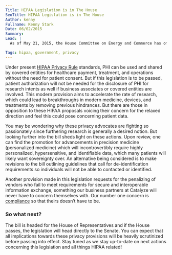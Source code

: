 ```yaml
---
Title: HIPAA Legislation is in The House
SeoTitle: HIPAA Legislation is in The House
Author: kenny
Fullname: Kenny Stark
Date: 06/02/2015
Summary: 
Lead: |
  As of May 21, 2015, the House Committee on Energy and Commerce has officially pushed forward the bill calling for the Secretary of Health and Human Services to “revise and clarify” the HIPAA Privacy Rule’s contingencies on the application and release of [PHI](https://catalyze.io/learn/what-is-protected-health-information-or-phi) (protected health information) for research purposes. Next, the legislation is on its way to meet the full House of Representatives. We wanted to use our expertise in the situation to briefly explain what this means for digital health companies.

Tags: hipaa, government, privacy
---
```

Under present [HIPAA Privacy Rule](https://catalyze.io/learn/the-hipaa-privacy-rule) standards, PHI can be used and shared by covered entities for healthcare payment, treatment, and operations without the need for patient consent. But if this legislation is to be passed, patient authorization will not be needed for the disclosure of PHI for research intents as well if business associates or covered entities are involved. This modern provision aims to accelerate the rate of research, which could lead to breakthroughs in modern medicine, devices, and treatments by removing previous hindrances. But there are those in opposition to these HIPAA proposals voicing their concern for the relaxed direction and feel this could pose concerning patient data. 

You may be wondering why these privacy advocates are fighting so passionately since furthering research is generally a desired notion. But looking further into the bill sheds light on these actions. Upon review, one can find the promotion for advancements in precision medicine (personalized medicine) which will incontrovertibly require highly personalized, hypersensitive, and identifiable data, which many patients will likely want sovereignty over.  An alternative being considered is to make revisions to the bill outlining guidelines that call for de-identification requirements so individuals will not be able to contacted or identified.

Another provision made in this legislation requests for the penalizing of vendors who fail to meet requirements for secure and interoperable information exchange, something our business partners at Catalyze will never have to concern themselves with. Our number one concern is [compliance](https://catalyze.io/compliance) so that theirs doesn’t have to be. 

### So what next?

The bill is headed for the House of Representatives and if the House passes, the legislation will head directly to the Senate. You can expect that all implications towards these privacy provisions will be heavily scrutinized before passing into effect. Stay tuned as we stay up-to-date on next actions concerning this legislation and all things HIPAA related!
